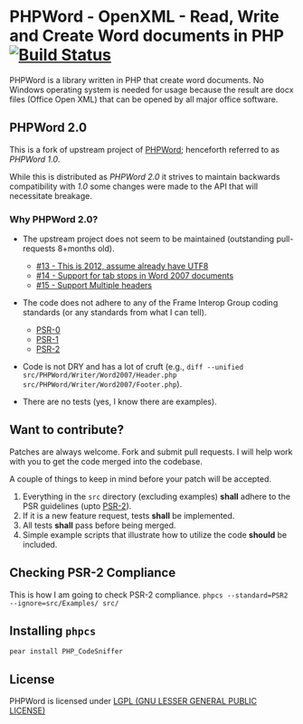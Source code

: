 # PHPWord - OpenXML - Read, Write and Create Word documents in PHP [![Build Status](https://travis-ci.org/RLovelett/PHPWord2.png?branch=master)](https://travis-ci.org/RLovelett/PHPWord2)
PHPWord is a library written in PHP that create word documents.
No Windows operating system is needed for usage because the result are docx files (Office Open XML) that can be opened by all major office software.

## PHPWord 2.0
This is a fork of upstream project of [PHPWord](https://github.com/PHPOffice/PHPWord); henceforth referred to as *PHPWord 1.0*.

While this is distributed as *PHPWord 2.0* it strives to maintain backwards compatibility with *1.0* some changes were made to the API that will necessitate breakage.

### Why PHPWord 2.0?

* The upstream project does not seem to be maintained (outstanding pull-requests 8+months old).
    * [#13 - This is 2012, assume already have UTF8](https://github.com/PHPOffice/PHPWord/pull/13)
    * [#14 - Support for tab stops in Word 2007 documents](https://github.com/PHPOffice/PHPWord/pull/14)
    * [#15 - Support Multiple headers](https://github.com/PHPOffice/PHPWord/pull/15)

* The code does not adhere to any of the Frame Interop Group coding standards (or any standards from what I can tell).

    * [PSR-0](https://github.com/php-fig/fig-standards/blob/master/accepted/PSR-0.md)
    * [PSR-1](https://github.com/php-fig/fig-standards/blob/master/accepted/PSR-1-basic-coding-standard.md)
    * [PSR-2](https://github.com/php-fig/fig-standards/blob/master/accepted/PSR-2-coding-style-guide.md)

* Code is not DRY and has a lot of cruft (e.g., `diff --unified src/PHPWord/Writer/Word2007/Header.php src/PHPWord/Writer/Word2007/Footer.php`).

* There are no tests (yes, I know there are examples).

## Want to contribute?
Patches are always welcome. Fork and submit pull requests. I will help work with you to get the code merged into the codebase.

A couple of things to keep in mind before your patch will be accepted.

1. Everything in the `src` directory (excluding examples) **shall** adhere to the PSR guidelines (upto [PSR-2](https://github.com/php-fig/fig-standards/blob/master/accepted/PSR-2-coding-style-guide.md)).
2. If it is a new feature request, tests **shall** be implemented.
3. All tests **shall** pass before being merged.
4. Simple example scripts that illustrate how to utilize the code **should** be included.

## Checking PSR-2 Compliance

This is how I am going to check PSR-2 compliance. `phpcs --standard=PSR2 --ignore=src/Examples/ src/`

## Installing `phpcs`

`pear install PHP_CodeSniffer`

## License
PHPWord is licensed under [LGPL (GNU LESSER GENERAL PUBLIC LICENSE)](https://github.com/RLovelett/PHPWord/blob/master/license.md)